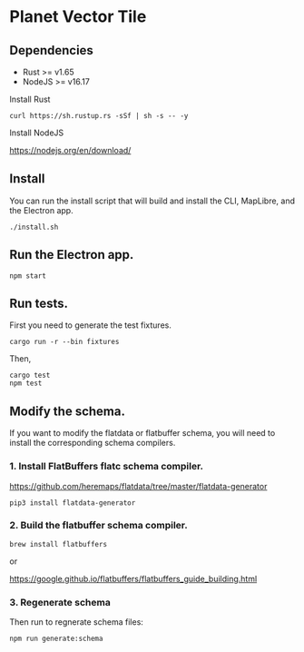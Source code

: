 # Planet Vector Tile

## Dependencies

-   Rust >= v1.65
-   NodeJS >= v16.17

Install Rust

    curl https://sh.rustup.rs -sSf | sh -s -- -y

Install NodeJS

https://nodejs.org/en/download/

## Install

You can run the install script that will build and install the CLI, MapLibre, and the Electron app.

    ./install.sh

## Run the Electron app.

```
npm start
```

## Run tests.

First you need to generate the test fixtures.

```
cargo run -r --bin fixtures
```

Then,

```
cargo test
npm test
```

## Modify the schema.

If you want to modify the flatdata or flatbuffer schema, you will need to install the corresponding schema compilers.

### 1. Install FlatBuffers flatc schema compiler. 

https://github.com/heremaps/flatdata/tree/master/flatdata-generator

    pip3 install flatdata-generator

### 2. Build the flatbuffer schema compiler.

    brew install flatbuffers

or

https://google.github.io/flatbuffers/flatbuffers_guide_building.html

### 3. Regenerate schema

Then run to regnerate schema files:

    npm run generate:schema
